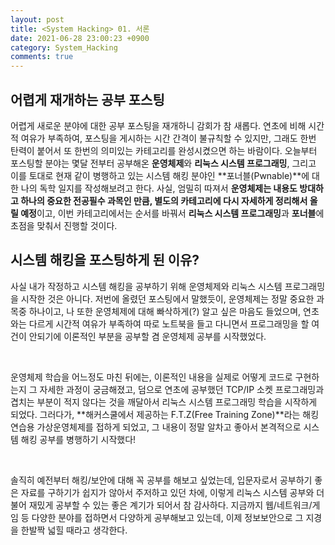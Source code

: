 ```yaml
---
layout: post
title: <System Hacking> 01. 서론
date: 2021-06-28 23:00:23 +0900
category: System_Hacking
comments: true
---
```


## 어렵게 재개하는 공부 포스팅

어렵게 새로운 분야에 대한 공부 포스팅을 재개하니 감회가 참 새롭다. 연초에 비해 시간적 여유가 부족하여, 포스팅을 게시하는 시간 간격이 불규칙할 수 있지만, 그래도 한번 탄력이 붙어서 또 한번의 의미있는 카테고리를 완성시켰으면 하는 바람이다. 오늘부터 포스팅할 분야는 몇달 전부터 공부해온 **운영체제**와 **리눅스 시스템 프로그래밍**, 그리고 이를 토대로 현재 같이 병행하고 있는 시스템 해킹 분야인 **포너블(Pwnable)**에 대한 나의 독학 일지를 작성해보려고 한다. 사실, 엄밀히 따져서 **운영체제는 내용도 방대하고 하나의 중요한 전공필수 과목인 만큼, 별도의 카테고리에 다시 자세하게 정리해서 올릴 예정**이고, 이번 카테고리에서는 순서를 바꿔서 **리눅스 시스템 프로그래밍**과 **포너블**에 초점을 맞춰서 진행할 것이다.

## 시스템 해킹을 포스팅하게 된 이유?

사실 내가 작정하고 시스템 해킹을 공부하기 위해 운영체제와 리눅스 시스템 프로그래밍을 시작한 것은 아니다. 저번에 올렸던 포스팅에서 말했듯이, 운영체제는 정말 중요한 과목중 하나이고, 나 또한 운영체제에 대해 빠삭하게(?) 알고 싶은 마음도 들었으며, 연초와는 다르게 시간적 여유가 부족하여 따로 노트북을 들고 다니면서 프로그래밍을 할 여건이 안되기에 이론적인 부분을 공부할 겸 운영체제 공부를 시작했었다.

<br/>

운영체제 학습을 어느정도 마친 뒤에는, 이론적인 내용을 실제로 어떻게 코드로 구현하는지 그 자세한 과정이 궁금해졌고, 덤으로 연초에 공부했던 TCP/IP 소켓 프로그래밍과 겹치는 부분이 적지 않다는 것을 깨달아서 리눅스 시스템 프로그래밍 학습을 시작하게 되었다. 그러다가, **해커스쿨에서 제공하는 F.T.Z(Free Training Zone)**라는 해킹연습용 가상운영체제를 접하게 되었고, 그 내용이 정말 알차고 좋아서 본격적으로 시스템 해킹 공부를 병행하기 시작했다!

<br/>

솔직히 예전부터 해킹/보안에 대해 꼭 공부를 해보고 싶었는데, 입문자로서 공부하기 좋은 자료를 구하기가 쉽지가 않아서 주저하고 있던 차에, 이렇게 리눅스 시스템 공부와 더불어 재밌게 공부할 수 있는 좋은 계기가 되어서 참 감사하다. 지금까지 웹/네트워크/게임 등 다양한 분야를 접하면서 다양하게 공부해보고 있는데, 이제 정보보안으로 그 지경을 한발짝 넓힐 때라고 생각한다.